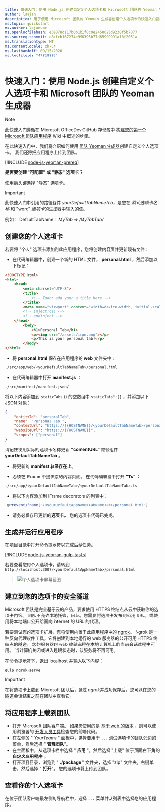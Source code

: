 ```yaml
---
title: 快速入门：使用 Node.js 创建自定义个人选项卡和 Microsoft 团队的 Yeoman 生成器
author: laujan
description: 用于使用 Microsoft 团队的 Yeoman 生成器创建个人选项卡的快速入门指南。
ms.topic: quickstart
ms.author: lajanuar
ms.openlocfilehash: e39878d117b0b1b1f8c0e2450021d9238f5b7877
ms.sourcegitcommit: e8dfcb167274e996395b77d65999991a18f2051a
ms.translationtype: MT
ms.contentlocale: zh-CN
ms.lasthandoff: 09/15/2020
ms.locfileid: "47818883"
---
```

# <a name="quickstart-create-a-custom-personal-tab-with-nodejs-and-the-yeoman-generator-for-microsoft-teams"></a>快速入门：使用 Node.js 创建自定义个人选项卡和 Microsoft 团队的 Yeoman 生成器

>[!NOTE]
>此快速入门遵循在 Microsoft OfficeDev GitHub 存储库中 [构建您的第一个 Microsoft 团队应用程序](https://github.com/OfficeDev/generator-teams/wiki/Build-Your-First-Microsoft-Teams-App) Wiki 中概述的步骤。

在此快速入门中，我们将介绍如何使用 [团队 Yeoman 生成器](https://github.com/OfficeDev/generator-teams/wiki/Build-Your-First-Microsoft-Teams-App)创建自定义个人选项卡。 我们还将把应用程序上传到团队。

[!INCLUDE [node-js-yeoman-prereq](~/includes/tabs/node-js-yeoman-prereq.md)]

**是否要创建 "可配置" 或 "静态" 选项卡？**

使用箭头键选择 "静态" 选项卡。

>[!IMPORTANT]
>此快速入门中引用的路径组件 *yourDefaultTabNameTab*，是您在 *默认选项卡名称* 和 "word" *选项卡*的生成器中输入的值。
>
>例如： DefaultTabName： *MyTab*  =>  */MyTabTab/*

## <a name="create-your-personal-tab"></a>创建您的个人选项卡

若要将 "个人" 选项卡添加到此应用程序，您将创建内容页并更新现有文件：

- 在代码编辑器中，创建一个新的 HTML 文件， **personal.html** ，然后添加以下标记：

```html
<!DOCTYPE html>
<html>
    <head>
        <meta charset="UTF-8">
        <title>
            <!-- Todo: add your a title here -->
        </title>
        <meta name="viewport" content="width=device-width, initial-scale=1.0">
        <!-- inject:css -->
        <!-- endinject -->
    </head>
        <body>
            <h1>Personal Tab</h1>
            <p><img src="/assets/icon.png"></p>
            <p>This is your personal tab!</p>
        </body>
</html>
```

- 将 **personal.html** 保存在应用程序的 **web** 文件夹中：

```bash
./src/app/web/<yourDefaultTabNameTab>/personal.html
```

- 在代码编辑器中打开 **manifest.js** ：

```bash
./src/manifest/manifest.json/
```

将以下内容添加到 `staticTabs` () 的空数组中 `staticTabs":[]` ，并添加以下 JSON 对象：

```json
{
    "entityId": "personalTab",
    "name": "Personal Tab ",
    "contentUrl": "https://{{HOSTNAME}}/<yourDefaultTabNameTab>/personal.html",
    "websiteUrl": "https://{{HOSTNAME}}",
    "scopes": ["personal"]
}

```

请记住使用实际的选项卡名称更新 **"contentURL"** 路径组件 **yourDefaultTabNameTab** 。

- 将更新的 **manifest.js保存在上**。

- 必须在 IFrame 中提供您的内容页面。 在代码编辑器中打开 **"Ts"** ：

 ```bash
./src/app/<yourDefaultTabNameTab>/<yourDefaultTabNameTab>.ts
```

- 将以下内容添加到 IFrame decorators 的列表中：

```typescript
 @PreventIframe("/<yourDefaultAppName>TabNameTab>/personal.html")
```

- 请务必保存已更新的**选项卡。** 您的选项卡代码已完成。

## <a name="build-and-run-your-application"></a>生成并运行应用程序

在项目目录中打开命令提示符以完成后续任务。

[!INCLUDE [node-js-yeoman-gulp-tasks](~/includes/tabs/node-js-yeoman-gulp-tasks.md)]

若要查看您的个人选项卡，请转到 `http://localhost:3007/<yourDefaultAppNameTab>/personal.html`

>![个人选项卡屏幕截图](/microsoftteams/platform/assets/images/tab-images/personalTab.PNG)

## <a name="establish-a-secure-tunnel-to-your-tab"></a>建立到您的选项卡的安全隧道

Microsoft 团队是完全基于云的产品，要求使用 HTTPS 终结点从云中获取你的选项卡内容。 团队不允许本地托管，因此，您需要将选项卡发布到公用 URL，或使用将本地端口公开给面向 internet 的 URL 的代理。

若要测试您的选项卡扩展，您将使用内置于此应用程序中的 [ngrok](https://ngrok.com/docs)。 Ngrok 是一种反向代理软件工具，它将创建到本地运行的 web 服务器的公开可用 HTTPS 终结点的隧道。 您的服务器的 web 终结点将在本地计算机上的当前会话过程中可用。 当计算机关闭或进入睡眠状态时，该服务将不再可用。

在命令提示符下，退出 localhost 并输入以下内容：

```bash
gulp ngrok-serve
```

> [!IMPORTANT]
> 在将选项卡上载到 Microsoft 团队后，通过 *ngrok*并成功保存后，您可以在您的隧道会话结束之前在团队中查看它。

## <a name="upload-your-application-to-teams"></a>将应用程序上载到团队

- 打开 Microsoft 团队客户端。 如果您使用的是 [基于 web 的版本](https://teams.microsoft.com) ，则可以使用浏览器的 [开发人员工具](~/tabs/how-to/developer-tools.md)检查您的前端代码。
- 在左侧的 " *YourTeams* " 面板中，选择要用于 `...` 测试选项卡的团队旁边的菜单，然后选择 " **管理团队**"。
- 在主面板中，从选项卡栏中选择 " **应用** "，然后选择 "上载" 位于页面右下角的 **自定义应用程序** 。
- 打开项目目录，浏览到 " **./package** " 文件夹，选择 "zip" 文件夹，右键单击，然后选择 " **打开**"。 您的选项卡将上传到团队。

## <a name="view-your-personal-tabs"></a>查看你的个人选项卡

在位于团队客户端最左侧的导航栏中，选择 `...` 菜单并从列表中选择您的应用程序。
